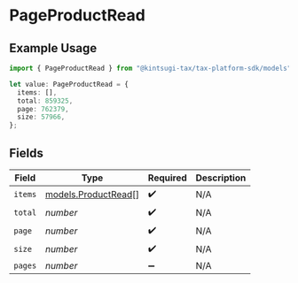 # PageProductRead

## Example Usage

```typescript
import { PageProductRead } from "@kintsugi-tax/tax-platform-sdk/models";

let value: PageProductRead = {
  items: [],
  total: 859325,
  page: 762379,
  size: 57966,
};
```

## Fields

| Field                                            | Type                                             | Required                                         | Description                                      |
| ------------------------------------------------ | ------------------------------------------------ | ------------------------------------------------ | ------------------------------------------------ |
| `items`                                          | [models.ProductRead](../models/productread.md)[] | :heavy_check_mark:                               | N/A                                              |
| `total`                                          | *number*                                         | :heavy_check_mark:                               | N/A                                              |
| `page`                                           | *number*                                         | :heavy_check_mark:                               | N/A                                              |
| `size`                                           | *number*                                         | :heavy_check_mark:                               | N/A                                              |
| `pages`                                          | *number*                                         | :heavy_minus_sign:                               | N/A                                              |